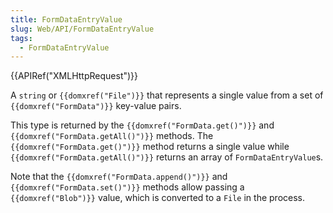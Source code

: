 ```yaml
---
title: FormDataEntryValue
slug: Web/API/FormDataEntryValue
tags:
  - FormDataEntryValue
---
```

<div>{{APIRef("XMLHttpRequest")}}</div>

<p>A <code>string</code> or <code>{{domxref("File")}}</code> that represents a single value from a set of <code>{{domxref("FormData")}}</code> key-value pairs.</p>

<p>This type is returned by the <code>{{domxref("FormData.get()")}}</code> and <code>{{domxref("FormData.getAll()")}}</code> methods. The <code>{{domxref("FormData.get()")}}</code> method returns a single value while <code>{{domxref("FormData.getAll()")}}</code> returns an array of <code>FormDataEntryValue</code>s.</p>

<p>Note that the <code>{{domxref("FormData.append()")}}</code> and <code>{{domxref("FormData.set()")}}</code> methods allow passing a <code>{{domxref("Blob")}}</code> value, which is converted to a <code>File</code> in the process.</p>
